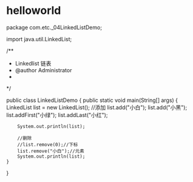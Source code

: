 # helloworld
package com.etc._04LinkedListDemo;

import java.util.LinkedList;

/**
 * Linkedlist 链表
 * @author Administrator
 *
 */

public class LinkedListDemo {
	public static void main(String[] args) {
		LinkedList list	 = new LinkedList();
		//添加
		list.add("小白");
		list.add("小黑");
		list.addFirst("小绿");
		list.addLast("小红");
		
		
		System.out.println(list);
		
		//删除
		//list.remove(0);//下标
		list.remove("小白");//元素
		System.out.println(list);
	}

}
